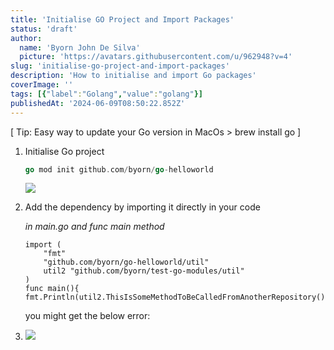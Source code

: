```yaml
---
title: 'Initialise GO Project and Import Packages'
status: 'draft'
author:
  name: 'Byorn John De Silva'
  picture: 'https://avatars.githubusercontent.com/u/962948?v=4'
slug: 'initialise-go-project-and-import-packages'
description: 'How to initialise and import Go packages'
coverImage: ''
tags: [{"label":"Golang","value":"golang"}]
publishedAt: '2024-06-09T08:50:22.852Z'
---
```


\[ Tip: Easy way to  update your Go version in MacOs &gt; brew install go \]

1. Initialise Go project

   ```go
   go mod init github.com/byorn/go-helloworld
   ```

   ![](/images/screenshot-2024-06-09-at-6.06.04-pm-I5Nj.png)
2. Add the dependency by importing it directly in your code

   *in main.go and func main method*

   ```
   import (
       "fmt"
       "github.com/byorn/go-helloworld/util"
       util2 "github.com/byorn/test-go-modules/util"
   )
   func main(){
   fmt.Println(util2.ThisIsSomeMethodToBeCalledFromAnotherRepository())
   ```

   you might get the below error:
3. ![](/images/screenshot-2024-06-09-at-6.29.27-pm-A0Mz.png)